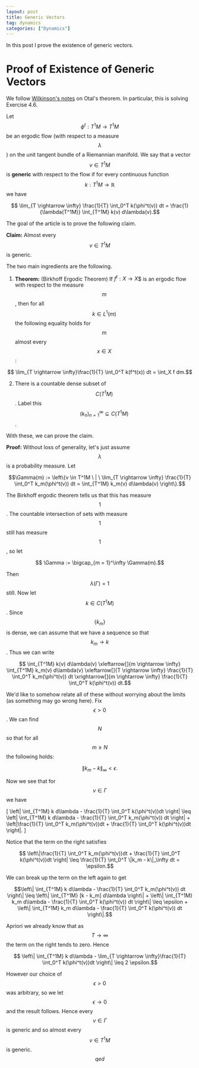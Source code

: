 ```yaml
---
layout: post
title: Generic Vectors
tag: dynamics
categories: ["Dynamics"]
---
```


In this post I prove the existence of generic vectors.

# Proof of Existence of Generic Vectors

We follow [Wilkinson's notes](https://www.google.com/url?sa=t&rct=j&q=&esrc=s&source=web&cd=&cad=rja&uact=8&ved=2ahUKEwj96c-ytZn2AhWnlIkEHQTRAUoQFnoECAcQAQ&url=http%3A%2F%2Fwww.math.utah.edu%2Fpcmi12%2Flecture_notes%2Fwilkinson.pdf&usg=AOvVaw0p1Tvf5sm3rABquRWsYfR-) on Otal's theorem. In particular, this is solving Exercise 4.6.

Let $$\phi^t : T^1M \rightarrow T^1M$$ be an ergodic flow (with respect to a measure $$\lambda$$) on the unit tangent bundle of a Riemannian manifold. We say that a vector $$v \in T^1M$$ is **generic** with respect to the flow if for every continuous function $$k : T^1M \rightarrow \mathbb{R}$$ we have

$$ \lim_{T \rightarrow \infty} \frac{1}{T} \int_0^T k(\phi^t(v)) dt = \frac{1}{\lambda(T^1M)} \int_{T^1M} k(v) d\lambda(v).$$

The goal of the article is to prove the following claim.

**Claim:** Almost every $$v \in T^1M$$ is generic.

The two main ingredients are the following.

1) **Theorem:** (Birkhoff Ergodic Theorem) If $f^t : X \rightarrow X$$ is an ergodic flow with respect to the measure $$m$$, then for all $$k \in L^1(m)$$ the following equality holds for $$m$$ almost every $$x \in X$$:

$$ \lim_{T \rightarrow \infty}\frac{1}{T} \int_0^T k(f^t(x)) dt = \int_X f dm.$$

2) There is a countable dense subset of $$C(T^1M)$$. Label this $$(k_n)_{n = 1}^\infty \subseteq C(T^1M)$$.

With these, we can prove the claim.

**Proof:** Without loss of generality, let's just assume $$\lambda$$ is a probability measure. Let

$$\Gamma(m) := \left\{v \in T^1M \ | \ \lim_{T \rightarrow \infty} \frac{1}{T} \int_0^T k_m(\phi^t(v)) dt = \int_{T^1M} k_m(v) d\lambda(v) \right\}.$$

The Birkhoff ergodic theorem tells us that this has measure $$1$$. The countable intersection of sets with measure $$1$$ still has measure $$1$$, so let

$$ \Gamma := \bigcap_{m = 1}^\infty \Gamma(m).$$

Then $$\lambda(\Gamma) = 1$$ still. Now let $$k \in C(T^1M)$$. Since $$\{k_m\}$$ is dense, we can assume that we have a sequence so that $$k_m \rightarrow k$$. Thus we can write

$$  \int_{T^1M} k(v) d\lambda(v) \xleftarrow[]{m \rightarrow \infty} \int_{T^1M} k_m(v) d\lambda(v) \xleftarrow[]{T \rightarrow \infty} \frac{1}{T} \int_0^T k_m(\phi^t(v)) dt \xrightarrow[]{m \rightarrow \infty} \frac{1}{T} \int_0^T k(\phi^t(v)) dt.$$

We'd like to somehow relate all of these without worrying about the limits (as something may go wrong here). Fix $$\epsilon > 0$$. We can find $$N$$ so that for all $$m \geq N$$ the following holds:

$$ \|k_m - k\|_\infty < \epsilon.$$

Now we see that for $$v \in \Gamma$$ we have

\[ \left\| \int_{T^1M} k d\lambda - \frac{1}{T} \int_0^T k(\phi^t(v))dt \right\| \leq \left\| \int_{T^1M} k d\lambda - \frac{1}{T} \int_0^T k_m(\phi^t(v)) dt \right\| + \left\|\frac{1}{T} \int_0^T k_m(\phi^t(v))dt + \frac{1}{T} \int_0^T k(\phi^t(v))dt \right|. \]

Notice that the term on the right satisfies

$$ \left\|\frac{1}{T} \int_0^T k_m(\phi^t(v))dt + \frac{1}{T} \int_0^T k(\phi^t(v))dt \right| \leq \frac{1}{T} \int_0^T \|k_m - k\|_\infty dt = \epsilon.$$

We can break up the term on the left again to get

$$\left\| \int_{T^1M} k d\lambda - \frac{1}{T} \int_0^T k_m(\phi^t(v)) dt \right\| \leq \left\| \int_{T^1M} [k - k_m] d\lambda \right\| + \left\| \int_{T^1M} k_m d\lambda - \frac{1}{T} \int_0^T k(\phi^t(v)) dt \right\| \leq \epsilon + \left\| \int_{T^1M} k_m d\lambda - \frac{1}{T} \int_0^T k(\phi^t(v)) dt \right\|.$$

Apriori we already know that as $$T \rightarrow \infty$$ the term on the right tends to zero. Hence

$$ \left\| \int_{T^1M} k d\lambda - \lim_{T \rightarrow \infty}\frac{1}{T} \int_0^T k(\phi^t(v))dt \right\| \leq 2 \epsilon.$$

However our choice of $$\epsilon > 0$$ was arbitrary, so we let $$\epsilon \rightarrow 0$$ and the result follows. Hence every $$v \in \Gamma$$ is generic and so almost every $$v \in T^1M$$ is generic. $$qed$$
